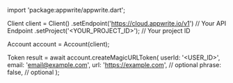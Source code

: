import 'package:appwrite/appwrite.dart';

Client client = Client()
    .setEndpoint('https://cloud.appwrite.io/v1') // Your API Endpoint
    .setProject('&lt;YOUR_PROJECT_ID&gt;'); // Your project ID

Account account = Account(client);

Token result = await account.createMagicURLToken(
    userId: '<USER_ID>',
    email: 'email@example.com',
    url: 'https://example.com', // optional
    phrase: false, // optional
);
